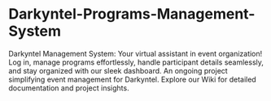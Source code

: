 # Darkyntel-Programs-Management-System
Darkyntel Management System: Your virtual assistant in event organization! Log in, manage programs effortlessly, handle participant details seamlessly, and stay organized with our sleek dashboard. An ongoing project simplifying event management for Darkyntel. Explore our Wiki for detailed documentation and project insights. 
